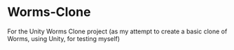 # Worms-Clone
For the Unity Worms Clone project (as my attempt to create a basic clone of Worms, using Unity, for testing myself)
